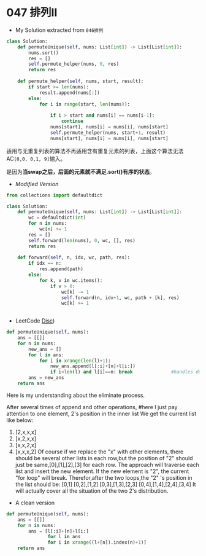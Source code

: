 # 047 排列Ⅱ


* My Solution extracted from `046排列`
```python
class Solution:
    def permuteUnique(self, nums: List[int]) -> List[List[int]]:
        nums.sort()
        res = []
        self.permute_helper(nums, 0, res)
        return res
        
    def permute_helper(self, nums, start, result):
        if start >= len(nums):
            result.append(nums[:])
        else:
            for i in range(start, len(nums)):
                
                if i > start and nums[i] == nums[i-1]:
                    continue
                nums[start], nums[i] = nums[i], nums[start]
                self.permute_helper(nums, start+1, result)
                nums[start], nums[i] = nums[i], nums[start]
```

适用与无重复列表的算法不再适用含有重复元素的列表，上面这个算法无法AC`[0,0, 0,1, 9]`输入。

是因为**当swap之后，后面的元素就不满足.sort()有序的状态**。

* *Modified Version*
```python
from collections import defaultdict

class Solution:
    def permuteUnique(self, nums: List[int]) -> List[List[int]]:
        wc = defaultdict(int)
        for n in nums:
            wc[n] += 1
        res = []
        self.forward(len(nums), 0, wc, [], res)
        return res
        
    def forward(self, n, idx, wc, path, res):
        if idx == n:
            res.append(path)
        else:
            for k, v in wc.items():
                if v > 0:
                    wc[k] -= 1
                    self.forward(n, idx+1, wc, path + [k], res)
                    wc[k] += 1
                
```


* LeetCode [Disc](https://leetcode.com/problems/permutations-ii/discuss/18602/9-line-python-solution-with-1-line-to-handle-duplication-beat-99-of-others-%3A-))
```python
def permuteUnique(self, nums):
    ans = [[]]
    for n in nums:
        new_ans = []
        for l in ans:
            for i in xrange(len(l)+1):
                new_ans.append(l[:i]+[n]+l[i:])
                if i<len(l) and l[i]==n: break              #handles duplication
        ans = new_ans
    return ans
```

Here is my understanding about the eliminate process.

After several times of append and other operations,
\#here I just pay attention to one element, 2's position in the inner list
We get the current list like below:



1. [2,x,x,x]
2. [x,2,x,x]
3. [x,x,2,x]
4. [x,x,x,2]
   Of course if we replace the "x" with other elements, there should be several other lists in each row,but the position of "2" should just be same,[0],[1],[2],[3] for each row.
   The approach will traverse each list and insert the new element.
   If the new element is "2", the current "for loop" will break.
   Therefor,after the two loops,the "2" 's position in the list should be:
   [0,1]
   [0,2],[1,2]
   [0,3],[1,3],[2,3]
   [0,4],[1,4],[2,4],[3,4]
   It will actually cover all the situation of the two 2's distribution.

* A clean version

```python
def permuteUnique(self, nums):
    ans = [[]]
    for n in nums:
        ans = [l[:i]+[n]+l[i:]
               for l in ans
               for i in xrange((l+[n]).index(n)+1)]
    return ans
```


